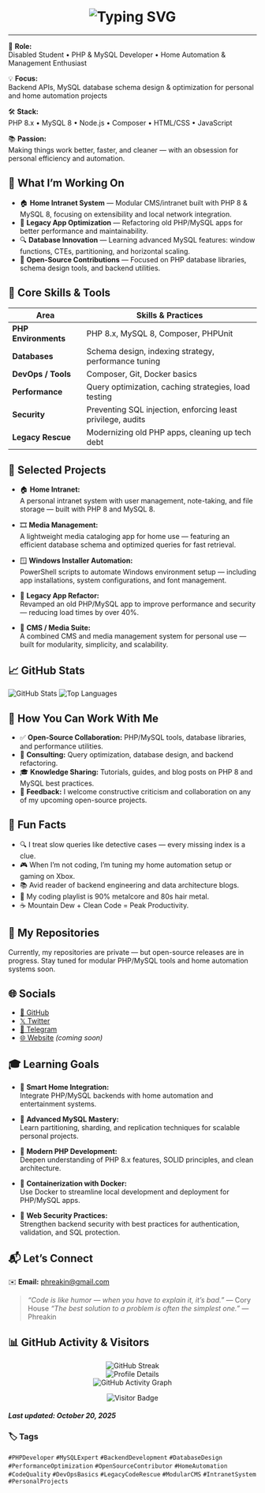 <h1 align="center">
  <img src="https://readme-typing-svg.demolab.com?font=Fira+Code&weight=600&size=26&pause=1000&color=F8D866&center=true&vCenter=true&width=750&lines=Hi!%20I%27m%20Phreakin;PHP%20and%20MySQL%20Developer;Home%20Automation%20%26%20Management%20Developer;Windows%20Custom%20Scripts%20Developer" alt="Typing SVG" />
</h1>

---

🎯 **Role:**  
Disabled Student • PHP & MySQL Developer • Home Automation & Management Enthusiast

💡 **Focus:**  
Backend APIs, MySQL database schema design & optimization for personal and home automation projects

🛠️ **Stack:**  
PHP 8.x • MySQL 8 • Node.js • Composer • HTML/CSS • JavaScript

📚 **Passion:**  
Making things work better, faster, and cleaner — with an obsession for personal efficiency and automation.


## 🚀 What I’m Working On

- 🏠 **Home Intranet System** — Modular CMS/intranet built with PHP 8 & MySQL 8, focusing on extensibility and local network integration.
- 🧠 **Legacy App Optimization** — Refactoring old PHP/MySQL apps for better performance and maintainability.
- 🔍 **Database Innovation** — Learning advanced MySQL features: window functions, CTEs, partitioning, and horizontal scaling.
- 🧩 **Open-Source Contributions** — Focused on PHP database libraries, schema design tools, and backend utilities.

## 🧩 Core Skills & Tools


| Area                 | Skills & Practices                                          |
| -------------------- | ----------------------------------------------------------- |
| **PHP Environments** | PHP 8.x, MySQL 8, Composer, PHPUnit                         |
| **Databases**        | Schema design, indexing strategy, performance tuning        |
| **DevOps / Tools**   | Composer, Git, Docker basics                                |
| **Performance**      | Query optimization, caching strategies, load testing        |
| **Security**         | Preventing SQL injection, enforcing least privilege, audits |
| **Legacy Rescue**    | Modernizing old PHP apps, cleaning up tech debt             |

## 📂 Selected Projects

- 🏠 **Home Intranet:**  
  A personal intranet system with user management, note-taking, and file storage — built with PHP 8 and MySQL 8.

- 🎞️ **Media Management:**  
  A lightweight media cataloging app for home use — featuring an efficient database schema and optimized queries for fast retrieval.

- 🪟 **Windows Installer Automation:**  
  PowerShell scripts to automate Windows environment setup — including app installations, system configurations, and font management.

- 🧱 **Legacy App Refactor:**  
  Revamped an old PHP/MySQL app to improve performance and security — reducing load times by over 40%.

- 🧩 **CMS / Media Suite:**  
  A combined CMS and media management system for personal use — built for modularity, simplicity, and scalability.

## 📈 GitHub Stats

![GitHub Stats](https://github-readme-stats.vercel.app/api?username=phreakin&show_icons=true&theme=radical)
![Top Languages](https://github-readme-stats.vercel.app/api/top-langs/?username=phreakin&layout=compact&theme=radical)

## 🤝 How You Can Work With Me

- ✅ **Open-Source Collaboration:** PHP/MySQL tools, database libraries, and performance utilities.
- 💼 **Consulting:** Query optimization, database design, and backend refactoring.
- 🎓 **Knowledge Sharing:** Tutorials, guides, and blog posts on PHP 8 and MySQL best practices.
- 📢 **Feedback:** I welcome constructive criticism and collaboration on any of my upcoming open-source projects.

## 🧠 Fun Facts

- 🔍 I treat slow queries like detective cases — every missing index is a clue.
- 🎮 When I’m not coding, I’m tuning my home automation setup or gaming on Xbox.
- 📚 Avid reader of backend engineering and data architecture blogs.
- 🎵 My coding playlist is 90% metalcore and 80s hair metal.
- ☕ Mountain Dew + Clean Code = Peak Productivity.

## 🔗 My Repositories

Currently, my repositories are private — but open-source releases are in progress.
Stay tuned for modular PHP/MySQL tools and home automation systems soon.

## 🌐 Socials

- [🐙 GitHub](https://github.com/phreakin)
- [𝕏 Twitter](https://twitter.com/smashinholes)
- [💬 Telegram](https://t.me/phreakin)
- [🌐 Website](https://pimpslap.org) *(coming soon)*

## 🎓 Learning Goals

- 🤖 **Smart Home Integration:**  
  Integrate PHP/MySQL backends with home automation and entertainment systems.

- 🧮 **Advanced MySQL Mastery:**  
  Learn partitioning, sharding, and replication techniques for scalable personal projects.

- 🧱 **Modern PHP Development:**  
  Deepen understanding of PHP 8.x features, SOLID principles, and clean architecture.

- 🐳 **Containerization with Docker:**  
  Use Docker to streamline local development and deployment for PHP/MySQL apps.

- 🔐 **Web Security Practices:**  
  Strengthen backend security with best practices for authentication, validation, and SQL protection.


## 📬 Let’s Connect

✉️ **Email:** [phreakin@gmail.com](mailto:phreakin@gmail.com)

> _“Code is like humor — when you have to explain it, it’s bad.”_ — Cory House
> _“The best solution to a problem is often the simplest one.”_ — Phreakin

## 📊 GitHub Activity & Visitors

<p align="center">
  <img src="https://streak-stats.demolab.com?user=phreakin&theme=radical&hide_border=true&border_radius=5" alt="GitHub Streak" /><br>
  <img src="https://github-profile-summary-cards.vercel.app/api/cards/profile-details?username=phreakin&theme=radical" alt="Profile Details" /><br>
  <img src="https://github-readme-activity-graph.vercel.app/graph?username=phreakin&theme=redical&hide_border=true" alt="GitHub Activity Graph" />
</p>

<p align="center">
  <img src="https://api.visitorbadge.io/api/visitors?path=https%3A%2F%2Fwww.github.com%2Fphreakin&label=Profile+Views&labelColor=%230d1117&countColor=%23f8d866&style=flat-square" alt="Visitor Badge" />
</p>

#### _Last updated: October 20, 2025_

### 🏷️ Tags

`#PHPDeveloper` `#MySQLExpert` `#BackendDevelopment` `#DatabaseDesign`
`#PerformanceOptimization` `#OpenSourceContributor` `#HomeAutomation`
`#CodeQuality` `#DevOpsBasics` `#LegacyCodeRescue` `#ModularCMS`
`#IntranetSystem` `#PersonalProjects`
